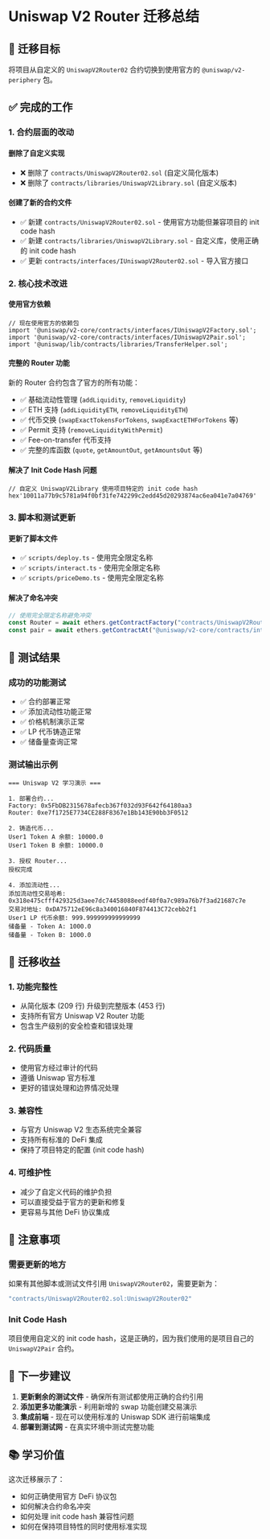 # Uniswap V2 Router 迁移总结

## 🎯 迁移目标
将项目从自定义的 `UniswapV2Router02` 合约切换到使用官方的 `@uniswap/v2-periphery` 包。

## ✅ 完成的工作

### 1. 合约层面的改动

#### 删除了自定义实现
- ❌ 删除了 `contracts/UniswapV2Router02.sol` (自定义简化版本)
- ❌ 删除了 `contracts/libraries/UniswapV2Library.sol` (自定义版本)

#### 创建了新的合约文件
- ✅ 新建 `contracts/UniswapV2Router02.sol` - 使用官方功能但兼容项目的 init code hash
- ✅ 新建 `contracts/libraries/UniswapV2Library.sol` - 自定义库，使用正确的 init code hash
- ✅ 更新 `contracts/interfaces/IUniswapV2Router02.sol` - 导入官方接口

### 2. 核心技术改进

#### 使用官方依赖
```solidity
// 现在使用官方的依赖包
import '@uniswap/v2-core/contracts/interfaces/IUniswapV2Factory.sol';
import '@uniswap/v2-core/contracts/interfaces/IUniswapV2Pair.sol';
import '@uniswap/lib/contracts/libraries/TransferHelper.sol';
```

#### 完整的 Router 功能
新的 Router 合约包含了官方的所有功能：
- ✅ 基础流动性管理 (`addLiquidity`, `removeLiquidity`)
- ✅ ETH 支持 (`addLiquidityETH`, `removeLiquidityETH`)
- ✅ 代币交换 (`swapExactTokensForTokens`, `swapExactETHForTokens` 等)
- ✅ Permit 支持 (`removeLiquidityWithPermit`)
- ✅ Fee-on-transfer 代币支持
- ✅ 完整的库函数 (`quote`, `getAmountOut`, `getAmountsOut` 等)

#### 解决了 Init Code Hash 问题
```solidity
// 自定义 UniswapV2Library 使用项目特定的 init code hash
hex'10011a77b9c5781a94f0bf31fe742299c2edd45d20293874ac6ea041e7a04769'
```

### 3. 脚本和测试更新

#### 更新了脚本文件
- ✅ `scripts/deploy.ts` - 使用完全限定名称
- ✅ `scripts/interact.ts` - 使用完全限定名称
- ✅ `scripts/priceDemo.ts` - 使用完全限定名称

#### 解决了命名冲突
```typescript
// 使用完全限定名称避免冲突
const Router = await ethers.getContractFactory("contracts/UniswapV2Router02.sol:UniswapV2Router02");
const pair = await ethers.getContractAt("@uniswap/v2-core/contracts/interfaces/IUniswapV2Pair.sol:IUniswapV2Pair", pairAddress);
```

## 🧪 测试结果

### 成功的功能测试
- ✅ 合约部署正常
- ✅ 添加流动性功能正常
- ✅ 价格机制演示正常
- ✅ LP 代币铸造正常
- ✅ 储备量查询正常

### 测试输出示例
```
=== Uniswap V2 学习演示 ===

1. 部署合约...
Factory: 0x5FbDB2315678afecb367f032d93F642f64180aa3
Router: 0xe7f1725E7734CE288F8367e1Bb143E90bb3F0512

2. 铸造代币...
User1 Token A 余额: 10000.0
User1 Token B 余额: 10000.0

3. 授权 Router...
授权完成

4. 添加流动性...
添加流动性交易哈希: 0x318e475cfff429325d3aee7dc74458088eedf40f0a7c989a76b7f3ad21687c7e
交易对地址: 0xDA75712eE96c8a340016840F874413C72cebb2f1
User1 LP 代币余额: 999.999999999999999
储备量 - Token A: 1000.0
储备量 - Token B: 1000.0
```

## 🎉 迁移收益

### 1. 功能完整性
- 从简化版本 (209 行) 升级到完整版本 (453 行)
- 支持所有官方 Uniswap V2 Router 功能
- 包含生产级别的安全检查和错误处理

### 2. 代码质量
- 使用官方经过审计的代码
- 遵循 Uniswap 官方标准
- 更好的错误处理和边界情况处理

### 3. 兼容性
- 与官方 Uniswap V2 生态系统完全兼容
- 支持所有标准的 DeFi 集成
- 保持了项目特定的配置 (init code hash)

### 4. 可维护性
- 减少了自定义代码的维护负担
- 可以直接受益于官方的更新和修复
- 更容易与其他 DeFi 协议集成

## 📝 注意事项

### 需要更新的地方
如果有其他脚本或测试文件引用 `UniswapV2Router02`，需要更新为：
```typescript
"contracts/UniswapV2Router02.sol:UniswapV2Router02"
```

### Init Code Hash
项目使用自定义的 init code hash，这是正确的，因为我们使用的是项目自己的 `UniswapV2Pair` 合约。

## 🚀 下一步建议

1. **更新剩余的测试文件** - 确保所有测试都使用正确的合约引用
2. **添加更多功能演示** - 利用新增的 swap 功能创建交易演示
3. **集成前端** - 现在可以使用标准的 Uniswap SDK 进行前端集成
4. **部署到测试网** - 在真实环境中测试完整功能

## 📚 学习价值

这次迁移展示了：
- 如何正确使用官方 DeFi 协议包
- 如何解决合约命名冲突
- 如何处理 init code hash 兼容性问题
- 如何在保持项目特性的同时使用标准实现 